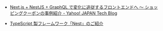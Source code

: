 - [Next.js + NestJS + GraphQL で変化に追従するフロントエンドへ 〜 ショッピングクーポンの事例紹介 - Yahoo! JAPAN Tech Blog](https://techblog.yahoo.co.jp/entry/2020121530052952/)

- [TypeScript 製フレームワーク「Nest」のご紹介](https://www.slideshare.net/bitbankink/typescriptnest)
